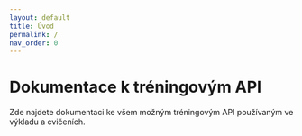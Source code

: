 ```yaml
---
layout: default
title: Úvod
permalink: /
nav_order: 0
---
```


# Dokumentace k tréningovým API

Zde najdete dokumentaci ke všem možným tréningovým API používaným ve výkladu a cvičeních.